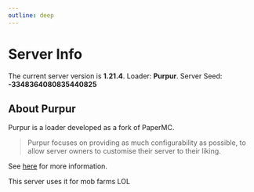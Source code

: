 ```yaml
---
outline: deep
---
```


# Server Info

The current server version is **1.21.4**.
Loader: **Purpur**.
Server Seed: **-3348364080835440825**

## About Purpur

Purpur is a loader developed as a fork of PaperMC.
> Purpur focuses on providing as much configurability as possible, to allow server owners to customise their server to their liking.

See [here](https://purpurmc.org/) for more information.

This server uses it for mob farms LOL
